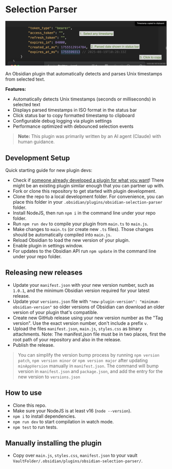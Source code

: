 # Selection Parser

![Screenshot](screenshot.png)

An Obsidian plugin that automatically detects and parses Unix timestamps from selected text.

**Features:**
- Automatically detects Unix timestamps (seconds or milliseconds) in selected text
- Displays parsed timestamps in ISO format in the status bar
- Click status bar to copy formatted timestamp to clipboard
- Configurable debug logging via plugin settings
- Performance optimized with debounced selection events

> **Note:** This plugin was primarily written by an AI agent (Claude) with human guidance.

## Development Setup

Quick starting guide for new plugin devs:

- Check if [someone already developed a plugin for what you want](https://obsidian.md/plugins)! There might be an existing plugin similar enough that you can partner up with.
- Fork or clone this repository to get started with plugin development.
- Clone the repo to a local development folder. For convenience, you can place this folder in your `.obsidian/plugins/obsidian-selection-parser` folder.
- Install NodeJS, then run `npm i` in the command line under your repo folder.
- Run `npm run dev` to compile your plugin from `main.ts` to `main.js`.
- Make changes to `main.ts` (or create new `.ts` files). Those changes should be automatically compiled into `main.js`.
- Reload Obsidian to load the new version of your plugin.
- Enable plugin in settings window.
- For updates to the Obsidian API run `npm update` in the command line under your repo folder.

## Releasing new releases

- Update your `manifest.json` with your new version number, such as `1.0.1`, and the minimum Obsidian version required for your latest release.
- Update your `versions.json` file with `"new-plugin-version": "minimum-obsidian-version"` so older versions of Obsidian can download an older version of your plugin that's compatible.
- Create new GitHub release using your new version number as the "Tag version". Use the exact version number, don't include a prefix `v`.
- Upload the files `manifest.json`, `main.js`, `styles.css` as binary attachments. Note: The manifest.json file must be in two places, first the root path of your repository and also in the release.
- Publish the release.

> You can simplify the version bump process by running `npm version patch`, `npm version minor` or `npm version major` after updating `minAppVersion` manually in `manifest.json`.
> The command will bump version in `manifest.json` and `package.json`, and add the entry for the new version to `versions.json`

## How to use

- Clone this repo.
- Make sure your NodeJS is at least v16 (`node --version`).
- `npm i` to install dependencies.
- `npm run dev` to start compilation in watch mode.
- `npm test` to run tests.

## Manually installing the plugin

- Copy over `main.js`, `styles.css`, `manifest.json` to your vault `VaultFolder/.obsidian/plugins/obsidian-selection-parser/`.
